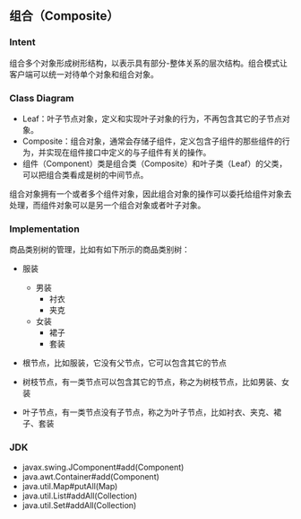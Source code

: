 ## 组合（Composite）

### Intent

组合多个对象形成树形结构，以表示具有部分-整体关系的层次结构。组合模式让客户端可以统一对待单个对象和组合对象。

### Class Diagram

- Leaf：叶子节点对象，定义和实现叶子对象的行为，不再包含其它的子节点对象。
- Composite：组合对象，通常会存储子组件，定义包含子组件的那些组件的行为，并实现在组件接口中定义的与子组件有关的操作。
- 组件（Component）类是组合类（Composite）和叶子类（Leaf）的父类，可以把组合类看成是树的中间节点。

组合对象拥有一个或者多个组件对象，因此组合对象的操作可以委托给组件对象去处理，而组件对象可以是另一个组合对象或者叶子对象。

### Implementation

商品类别树的管理，比如有如下所示的商品类别树：
- 服装
    - 男装
        - 衬衣
        - 夹克
    - 女装
        - 裙子
        - 套装

- 根节点，比如服装，它没有父节点，它可以包含其它的节点
- 树枝节点，有一类节点可以包含其它的节点，称之为树枝节点，比如男装、女装
- 叶子节点，有一类节点没有子节点，称之为叶子节点，比如衬衣、夹克、裙子、套装

### JDK

- javax.swing.JComponent#add(Component)
- java.awt.Container#add(Component)
- java.util.Map#putAll(Map)
- java.util.List#addAll(Collection)
- java.util.Set#addAll(Collection)